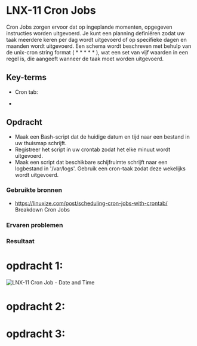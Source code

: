 # LNX-11 Cron Jobs
Cron Jobs zorgen ervoor dat op ingeplande momenten, opgegeven instructies worden 
uitgevoerd. Je kunt een planning definiëren zodat uw taak meerdere keren per dag wordt uitgevoerd of op specifieke dagen en maanden wordt uitgevoerd. Een schema wordt beschreven met behulp van de unix-cron string format ( * * * * * ), wat een set van vijf waarden in een regel is, die aangeeft wanneer de taak moet worden uitgevoerd.

## Key-terms
-   Cron tab:  
  
-   
## Opdracht  
-   Maak een Bash-script dat de huidige datum en tijd naar een bestand in uw thuismap schrijft.
-   Registreer het script in uw crontab zodat het elke minuut wordt uitgevoerd.  
-   Maak een script dat beschikbare schijfruimte schrijft naar een logbestand in '/var/logs'. Gebruik een cron-taak zodat deze wekelijks wordt uitgevoerd.  

### Gebruikte bronnen
-   https://linuxize.com/post/scheduling-cron-jobs-with-crontab/  
Breakdown Cron Jobs

### Ervaren problemen


### Resultaat
  
    
# opdracht 1:  

![LNX-11 Cron Job - Date and Time](https://user-images.githubusercontent.com/95616021/145731726-4a92345f-aaf7-436a-9a26-6e943767063a.jpg)  
  
# opdracht 2:  
  
  
# opdracht 3:  
  


